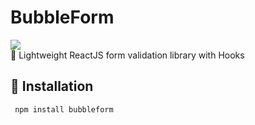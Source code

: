 # BubbleForm

 <img src="./header.png?raw=true">
   <br>
🥤 Lightweight ReactJS form validation library with Hooks
  <br>

## 💾 Installation

```
 npm install bubbleform
```

<br>
